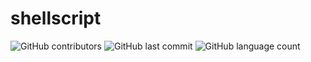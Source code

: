 # shellscript

![GitHub contributors](https://img.shields.io/github/contributors/ollinmagno/shellscript-validate)
![GitHub last commit](https://img.shields.io/github/last-commit/ollinmagno/shellscript-validate)
![GitHub language count](https://img.shields.io/github/languages/count/ollinmagno/shellscript-validate)

